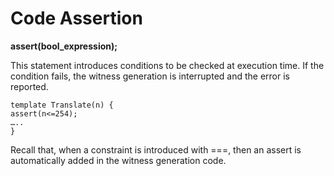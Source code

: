 # Code Assertion

**assert\(bool\_expression\);**

This statement introduces conditions to be checked at execution time. If the condition fails, the witness generation is interrupted and the error is reported.

```text
template Translate(n) {
assert(n<=254);
…..
}
```


Recall that, when a constraint is introduced with ===, then an assert is automatically added in the witness generation code.


